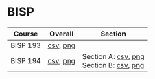 # BISP

| Course | Overall | Section |
| ------ | ------- | ------- |
| BISP 193 | [csv](https://github.com/UCSD-Historical-Enrollment-Data/2025Winter/blob/main/overall/BISP%20193.csv), [png](https://raw.githubusercontent.com/UCSD-Historical-Enrollment-Data/2025Winter/main/plot_overall/BISP%20193.png) |  |
| BISP 194 | [csv](https://github.com/UCSD-Historical-Enrollment-Data/2025Winter/blob/main/overall/BISP%20194.csv), [png](https://raw.githubusercontent.com/UCSD-Historical-Enrollment-Data/2025Winter/main/plot_overall/BISP%20194.png) | Section A: [csv](https://github.com/UCSD-Historical-Enrollment-Data/2025Winter/blob/main/section/BISP%20194_A.csv), [png](https://raw.githubusercontent.com/UCSD-Historical-Enrollment-Data/2025Winter/main/plot_section/BISP%20194_A.png)<br>Section B: [csv](https://github.com/UCSD-Historical-Enrollment-Data/2025Winter/blob/main/section/BISP%20194_B.csv), [png](https://raw.githubusercontent.com/UCSD-Historical-Enrollment-Data/2025Winter/main/plot_section/BISP%20194_B.png) |

